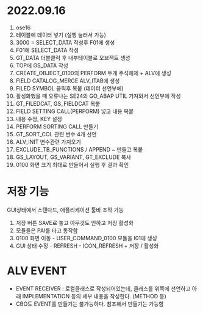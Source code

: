 # 2022.09.16

1.  ose16
2.  테이블에 데이터 넣기 (실행 눌러서 가능)
3.  3000 = SELECT_DATA 작성후 F01에 생성
4.  F01에 SELECT_DATA 작성
5.  GT_DATA 더블클릭 후 내부테이블로 오브젝트 생성
6.  TOP에 GS_DATA 작성
7.  CREATE_OBJECT_0100의 PERFORM 두개 주석해제 + ALV에 생성
8.  FIELD CATALOG_MERGE ALV_ITAB에 생성
9.  FILED SYMBOL 클릭후 복붙 (데이터 선언부에)
10.  활성화했을 때 오류나는 SE24의 GO_ABAP UTIL 가져와서 선언부에 작성
11.  GT_FILEDCAT, GS_FIELDCAT 복붙
12.  FIELD SETTING CALL(PERFORM) 넣고 내용 복붙
13.  내용 수정, KEY 설정
14.  PERFORM SORTING CALL 만들기
15.  GT_SORT_COL 관련 변수 4개 선언
16.  ALV_INIT 변수관련 가져오기
17.  EXCLUDE_TB_FUNCTIONS / APPEND ~ 만들고 복붙
18.  GS_LAYOUT, GS_VARIANT, GT_EXCLUDE 복사
19.  0100 화면 크기 최대로 만들어서 실행 후 결과 확인

# 저장 기능

GUI상태에서 스탠다드, 애플리케이션 툴바 조작 가능

1.  저장 버튼 SAVE로 놓고 아무것도 안하고 저장 활성화
2.  모듈들은 PAI를 타고 동작함
3.  0100 화면 이동 - USER_COMMAND_0100 모듈을 I01에 생성
4.  GUI 상태 수정 - REFRESH - ICON_REFRESH + 저장 / 활성화

# ALV EVENT

-   EVENT RECEIVER : 로컬클래스로 작성되어있는데, 클래스를 위쪽에 선언하고 아래 IMPLEMENTATION 등의 세부 내용을 작성한다. (METHOD 등)
-   CBO도 EVENT를 만들기는 불가능하다. 참조해서 만들기는 가능함
